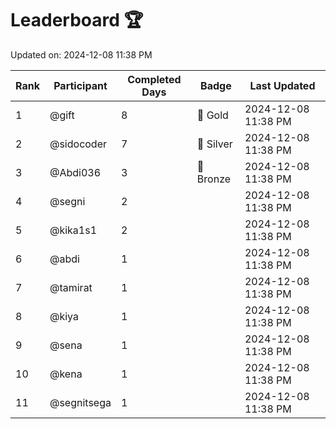 # Leaderboard 🏆

Updated on: 2024-12-08 11:38 PM

| Rank | Participant       | Completed Days | Badge      | Last Updated         |
|------|-------------------|----------------|------------|----------------------|
| 1    | @gift             | 8              | 🏅 Gold     | 2024-12-08 11:38 PM |
| 2    | @sidocoder        | 7              | 🥈 Silver   | 2024-12-08 11:38 PM |
| 3    | @Abdi036          | 3              | 🥉 Bronze   | 2024-12-08 11:38 PM |
| 4    | @segni            | 2              |            | 2024-12-08 11:38 PM |
| 5    | @kika1s1          | 2              |            | 2024-12-08 11:38 PM |
| 6    | @abdi             | 1              |            | 2024-12-08 11:38 PM |
| 7    | @tamirat          | 1              |            | 2024-12-08 11:38 PM |
| 8    | @kiya             | 1              |            | 2024-12-08 11:38 PM |
| 9    | @sena             | 1              |            | 2024-12-08 11:38 PM |
| 10   | @kena             | 1              |            | 2024-12-08 11:38 PM |
| 11   | @segnitsega       | 1              |            | 2024-12-08 11:38 PM |
